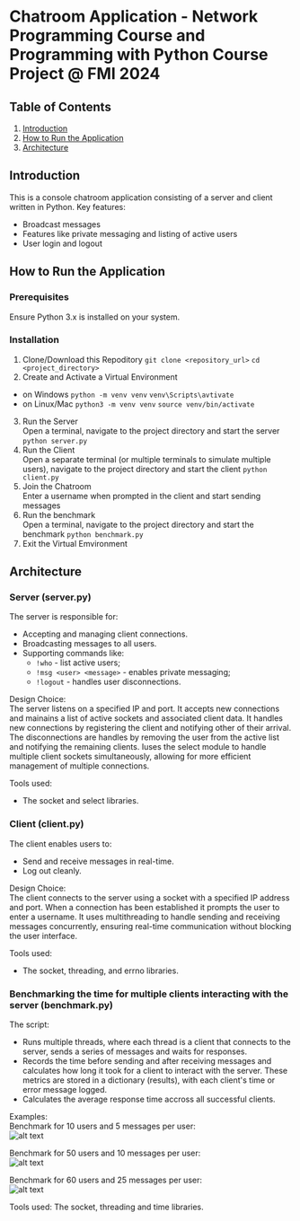 # Chatroom Application - Network Programming Course and Programming with Python Course Project @ FMI 2024


## Table of Contents

1. [Introduction](#introduction)
2. [How to Run the Application](#how-to-run-the-application)
3. [Architecture](#architecture)



## Introduction
This is a console chatroom application consisting of a server and client written in Python. Key features:
- Broadcast messages
- Features like private messaging and listing of active users
- User login and logout



## How to Run the Application

### Prerequisites
Ensure Python 3.x is installed on your system. 

### Installation
1. Clone/Download this Repoditory
`git clone <repository_url>`
`cd <project_directory>`
2. Create and Activate a Virtual Environment 
- on Windows 
`python -m venv venv`
`venv\Scripts\avtivate`
- on Linux/Mac 
`python3 -m venv venv`
`source venv/bin/activate`
3. Run the Server 
<br>Open a terminal, navigate to the project directory and start the server
<br>`python server.py`
4. Run the Client 
<br>Open a separate terminal (or multiple terminals to simulate multiple users), navigate to the project directory and start the client
`python client.py` 
5. Join the Chatroom
<br>Enter a username when prompted in the client and start sending messages
6. Run the benchmark
<br>Open a terminal, navigate to the project directory and start the benchmark
`python benchmark.py`
7. Exit the Virtual Emvironment



## Architecture

### Server (server.py)
The server is responsible for:
- Accepting and managing client connections.
- Broadcasting messages to all users.
- Supporting commands like:
    - `!who` - list active users;
    - `!msg <user> <message>` - enables private messaging;
    - `!logout` - handles user disconnections.

Design Choice:
<br>The server listens on a specified IP and port. It accepts new connections and mainains a list of active sockets and associated client data. It handles new connections by registering the client and notifying other of their arrival. The disconnections are handles by removing the user from the active list and notifying the remaining clients. Iuses the select module to handle multiple client sockets simultaneously, allowing for more efficient management of multiple connections.

Tools used:
- The socket and select libraries.


### Client (client.py)
The client enables users to:
- Send and receive messages in real-time.
- Log out cleanly.

Design Choice:
<br>The client connects to the server using a socket with a specified IP address and port. When a connection has been established it prompts the user to enter a username. It uses multithreading to handle sending and receiving messages concurrently, ensuring real-time communication without blocking the user interface.

Tools used:
- The socket, threading, and errno libraries.


### Benchmarking the time for multiple clients interacting with the server (benchmark.py)

The script:
- Runs multiple threads, where each thread is a client that connects to the server, sends a series of messages and waits for responses.
- Records the time before sending and after receiving messages and calculates how long it took for a client to interact with the server. These metrics are stored in a dictionary (results), with each client's time or error message logged. 
- Calculates the average response time accross all successful clients.   

Examples:
<br>Benchmark for 10 users and 5 messages per user:
<br>![alt text](screenshots/image-3.png)


Benchmark for 50 users and 10 messages per user:
<br>![alt text](screenshots/image-1.png)


Benchmark for 60 users and 25 messages per user:
<br>![alt text](screenshots/image-2.png)


Tools used:
The socket, threading and time libraries.
